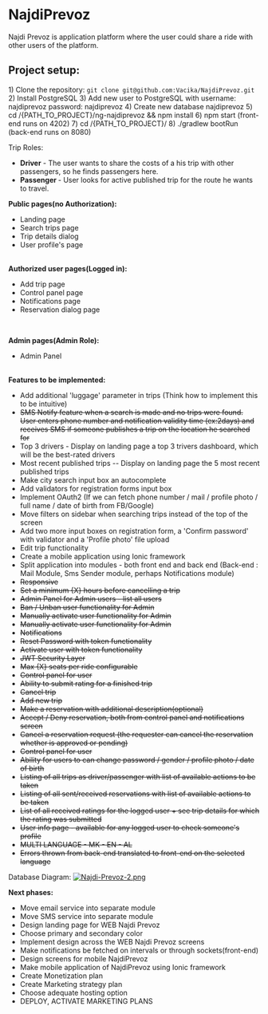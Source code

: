 # NajdiPrevoz
 
Najdi Prevoz is application platform where the user could share a ride with other users of the platform.

<h2> Project setup: </h2> 
1) Clone the repository: <code>git clone git@github.com:Vacika/NajdiPrevoz.git </code>
2) Install PostgreSQL 
3) Add new user to PostgreSQL with username: najdiprevoz password: najdiprevoz
4) Create new database najdiprevoz
5) cd /{PATH_TO_PROJECT}/ng-najdiprevoz   && npm install
6) npm start (front-end runs on 4202)
7) cd /{PATH_TO_PROJECT}/
8) ./gradlew bootRun (back-end runs on 8080)


Trip Roles: <br/>
 - <b>Driver</b> - The user wants to share the costs of a his trip with other passengers, so he finds passengers here. <br/>
 - <b>Passenger </b>- User looks for active published trip for the route he wants to travel.

<b>Public pages(no Authorization): </b> 
<ul>
 <li> Landing page </li>
  <li> Search trips page </li>
  <li> Trip details dialog </li>
  <li> User profile's page </li>
</ul>
<br/>
<b>Authorized user pages(Logged in): </b> 
<ul>
 <li> Add trip page </li>
  <li> Control panel page </li>
  <li> Notifications page </li>
  <li> Reservation dialog page </li>
</ul>
<br/>

<b>Admin pages(Admin Role): </b> 
<ul>
 <li> Admin Panel</li>
</ul>
<br/>
<b> Features to be implemented: </b>
<ul>
 <li> Add additional 'luggage' parameter in trips (Think how to implement this to be intuitive) </li>
 <li><s>SMS Notify feature when a search is made and no trips were found. User enters phone number and notification validity time (ex:2days) and receives SMS if someone publishes a trip on the location he searched for</s></li>
  <li>Top 3 drivers - Display on landing page a top 3 trivers dashboard, which will be the best-rated drivers</li>
 <li>Most recent published trips -- Display on landing page the 5 most recent published trips</li>
 <li>Make city search input box an autocomplete</li>
  <li>Add validators for registration forms input box</li>
 <li>Implement OAuth2 (If we can fetch phone number / mail / profile photo / full name / date of birth from FB/Google)</li>
 <li> Move filters on sidebar when searching trips instead of the top of the screen </li>
 <li> Add two more input boxes on registration form, a 'Confirm password' with validator and a 'Profile photo' file upload </li>
 <li> Edit trip functionality </li>
 <li> Create a mobile application using Ionic framework </li>
 <li> Split application into modules - both front end and back end (Back-end : Mail Module, Sms Sender module, perhaps Notifications module)</li>
 <li> <s>Responsive</s> </li>
 <li> <s> Set a minimum {X} hours before cancelling a trip </s> </li>
 <li> <s> Admin Panel for Admin users - list all users </s> </li>
 <li> <s> Ban / Unban user functionality for Admin </s> </li>
 <li> <s> Manually activate user functionality for Admin </s> </li>
 <li> <s> Manually activate user functionality for Admin </s> </li>
 <li> <s> Notifications </s> </li>
 <li> <s> Reset Password with token functionality </s> </li>
 <li> <s> Activate user with token functionality  </s> </li>
 <li> <s> JWT Security Layer </s> </li>
 <li> <s> Max {X} seats per ride configurable </s> </li>
 <li> <s> Control panel for user </s> </li>
 <li> <s>Ability to submit rating for a finished trip </s> </li>
 <li> <s> Cancel trip </s> </li>
 <li> <s> Add new trip </s> </li>
 <li> <s> Make a reservation with additional description(optional) </s> </li>
 <li> <s> Accept / Deny reservation, both from control panel and notifications screen </s> </li>
 <li> <s> Cancel a reservation request (the requester can cancel the reservation whether is approved or pending)</s> </li>
 <li> <s> Control panel for user </s> </li>
 <li> <s> Ability for users to can change password / gender / profile photo / date of birth </s> </li>
 <li> <s> Listing of all trips as driver/passenger with list of available actions to be taken </s> </li>
 <li> <s> Listing of all sent/received reservations with list of available actions to be taken </s> </li>
 <li> <s> List of all received ratings for the logged user + see trip details for which the rating was submitted </s> </li>
 <li> <s> User info page - available for any logged user to check someone's profile </s> </li>
 <li> <s> MULTI LANGUAGE - MK - EN - AL </s> </li>
 <li> <s> Errors thrown from back-end translated to front-end on the selected language </s> </li>

</ul>


Database Diagram:
[![Najdi-Prevoz-2.png](https://i.postimg.cc/1zfcT89F/Najdi-Prevoz-2.png)](https://postimg.cc/XZ6CB7BN)


<b>Next phases: </b>
<ul>
 <li> Move email service into separate module</li>
 <li> Move SMS service into separate module </li>
 <li> Design landing page for WEB Najdi Prevoz </li>
 <li> Choose primary and secondary color </li>
 <li> Implement design across the WEB Najdi Prevoz screens </li>
 <li> Make notifications be fetched on intervals or through sockets(front-end) </li>
 <li> Design screens for mobile NajdiPrevoz </li>
 <li> Make mobile application of NajdiPrevoz using Ionic framework </li>
 <li> Create Monetization plan</li>
 <li> Create Marketing strategy plan </li>
 <li> Choose adequate hosting option </li>
 <li> DEPLOY, ACTIVATE MARKETING PLANS </li>
</ul>
